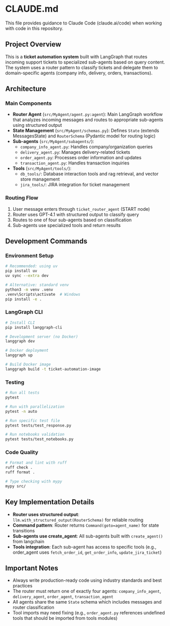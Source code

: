 # CLAUDE.md

This file provides guidance to Claude Code (claude.ai/code) when working with code in this repository.

## Project Overview

This is a **ticket automation system** built with LangGraph that routes incoming support tickets to specialized sub-agents based on query content. The system uses a router pattern to classify tickets and delegate them to domain-specific agents (company info, delivery, orders, transactions).

## Architecture

### Main Components

- **Router Agent** (`src/MyAgent/agent.py:agent`): Main LangGraph workflow that analyzes incoming messages and routes to appropriate sub-agents using structured output
- **State Management** (`src/MyAgent/schemas.py`): Defines `State` (extends MessagesState) and `RouterSchema` (Pydantic model for routing logic)
- **Sub-agents** (`src/MyAgent/subagents/`):
  - `company_info_agent.py`: Handles company/organization queries
  - `delivery_agent.py`: Manages delivery-related tickets
  - `order_agent.py`: Processes order information and updates
  - `transaction_agent.py`: Handles transaction inquiries
- **Tools** (`src/MyAgent/tools/`):
  - `db_tools/`: Database interaction tools and rag retrieval, and vector store management
  - `jira_tools/`: JIRA integration for ticket management


### Routing Flow

1. User message enters through `ticket_router_agent` (START node)
2. Router uses GPT-4.1 with structured output to classify query
3. Routes to one of four sub-agents based on classification
4. Sub-agents use specialized tools and return results

## Development Commands

### Environment Setup

```bash
# Recommended: using uv
pip install uv
uv sync --extra dev

# Alternative: standard venv
python3 -m venv .venv
.venv\Scripts\activate  # Windows
pip install -e .
```

### LangGraph CLI

```bash
# Install CLI
pip install langgraph-cli

# Development server (no Docker)
langgraph dev

# Docker deployment
langgraph up

# Build Docker image
langgraph build -t ticket-automation-image
```

### Testing

```bash
# Run all tests
pytest

# Run with parallelization
pytest -n auto

# Run specific test file
pytest tests/test_response.py

# Run notebooks validation
pytest tests/test_notebooks.py
```

### Code Quality

```bash
# Format and lint with ruff
ruff check .
ruff format .

# Type checking with mypy
mypy src/
```


## Key Implementation Details

- **Router uses structured output**: `llm.with_structured_output(RouterSchema)` for reliable routing
- **Command pattern**: Router returns `Command(goto=agent_name)` for state transitions
- **Sub-agents use create_agent**: All sub-agents built with `create_agent()` from langchain
- **Tools integration**: Each sub-agent has access to specific tools (e.g., order_agent uses `fetch_order_id`, `get_order_info`, `update_jira_ticket`)

## Important Notes

- Always write production-ready code using industry standards and best practices
- The router must return one of exactly four agents: `company_info_agent`, `delivery_agent`, `order_agent`, `transaction_agent`
- All agents share the same `State` schema which includes messages and router classification
- Tool imports may need fixing (e.g., `order_agent.py` references undefined tools that should be imported from tools modules)
